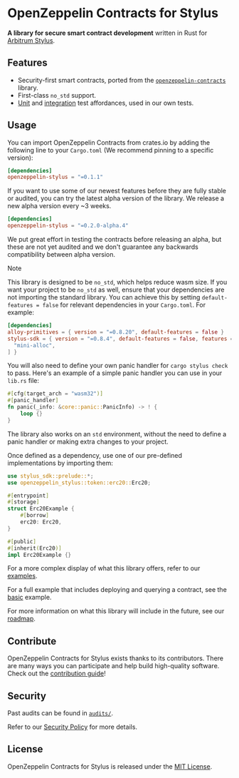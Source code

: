 # OpenZeppelin Contracts for Stylus

**A library for secure smart contract development** written in Rust for
[Arbitrum Stylus](https://docs.arbitrum.io/stylus/gentle-introduction).

## Features

- Security-first smart contracts, ported from the [`openzeppelin-contracts`]
  library.
- First-class `no_std` support.
- [Unit] and [integration] test affordances, used in our own tests.

[`openzeppelin-contracts`]: https://github.com/OpenZeppelin/openzeppelin-contracts
[Unit]: https://github.com/OpenZeppelin/stylus-test-helpers
[integration]: ./lib/e2e/README.md

## Usage

You can import OpenZeppelin Contracts from crates.io by adding the following
line to your `Cargo.toml` (We recommend pinning to a specific version):

```toml
[dependencies]
openzeppelin-stylus = "=0.1.1"
```

If you want to use some of our newest features before they are fully stable or audited, you can try the latest alpha version of the library. We release a new alpha version every ~3 weeks.

```toml
[dependencies]
openzeppelin-stylus = "=0.2.0-alpha.4"
```

We put great effort in testing the contracts before releasing an alpha, but these are not yet audited and we don't guarantee any backwards compatibility between alpha version.

> [!NOTE]
> This library is designed to be `no_std`, which helps reduce wasm size. If you want your project to be `no_std` as well, ensure that your dependencies are not importing the standard library.
> You can achieve this by setting `default-features = false` for relevant dependencies in your `Cargo.toml`. For example:
>
> ```toml
> [dependencies]
> alloy-primitives = { version = "=0.8.20", default-features = false }
> stylus-sdk = { version = "=0.8.4", default-features = false, features = [
>   "mini-alloc",
> ] }
> ```
>
> You will also need to define your own panic handler for `cargo stylus check` to pass.
> Here's an example of a simple panic handler you can use in your `lib.rs` file:
>
> ```rust
> #[cfg(target_arch = "wasm32")]
> #[panic_handler]
> fn panic(_info: &core::panic::PanicInfo) -> ! {
>     loop {}
> }
> ```
>
> The library also works on an `std` environment, without the need to define a panic handler or making extra changes to your project.

Once defined as a dependency, use one of our pre-defined implementations by
importing them:

```rust
use stylus_sdk::prelude::*;
use openzeppelin_stylus::token::erc20::Erc20;

#[entrypoint]
#[storage]
struct Erc20Example {
    #[borrow]
    erc20: Erc20,
}

#[public]
#[inherit(Erc20)]
impl Erc20Example {}
```

For a more complex display of what this library offers, refer to our
[examples](./examples).

For a full example that includes deploying and querying a contract, see the
[basic] example.

For more information on what this library will include in the future, see our
[roadmap].

[basic]: ./examples/basic
[roadmap]: https://github.com/orgs/OpenZeppelin/projects/35/views/8

## Contribute

OpenZeppelin Contracts for Stylus exists thanks to its contributors. There are
many ways you can participate and help build high-quality software. Check out
the [contribution guide](CONTRIBUTING.md)!

## Security

Past audits can be found in [`audits/`](./audits).

Refer to our [Security Policy](SECURITY.md) for more details.

## License

OpenZeppelin Contracts for Stylus is released under
the [MIT License](./LICENSE).
